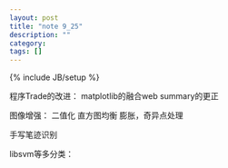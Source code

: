 ```yaml
---
layout: post
title: "note 9_25"
description: ""
category: 
tags: []
---
```

{% include JB/setup %}

程序Trade的改进：
matplotlib的融合web
summary的更正

图像增强：
二值化
直方图均衡
膨胀，奇异点处理

手写笔迹识别 

libsvm等多分类：



